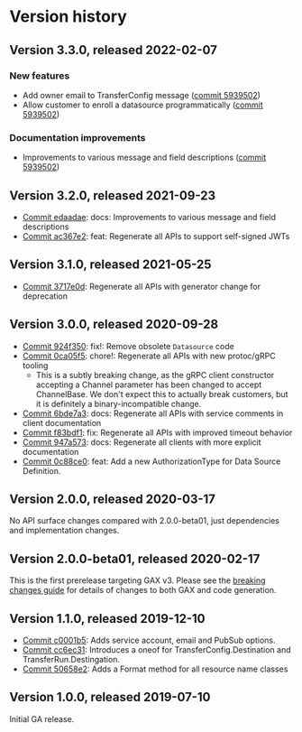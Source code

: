 # Version history

## Version 3.3.0, released 2022-02-07

### New features

- Add owner email to TransferConfig message ([commit 5939502](https://github.com/googleapis/google-cloud-dotnet/commit/593950270001c126abccb139dd1268997996ac10))
- Allow customer to enroll a datasource programmatically ([commit 5939502](https://github.com/googleapis/google-cloud-dotnet/commit/593950270001c126abccb139dd1268997996ac10))

### Documentation improvements

- Improvements to various message and field descriptions ([commit 5939502](https://github.com/googleapis/google-cloud-dotnet/commit/593950270001c126abccb139dd1268997996ac10))

## Version 3.2.0, released 2021-09-23

- [Commit edaadae](https://github.com/googleapis/google-cloud-dotnet/commit/edaadae): docs: Improvements to various message and field descriptions
- [Commit ac367e2](https://github.com/googleapis/google-cloud-dotnet/commit/ac367e2): feat: Regenerate all APIs to support self-signed JWTs

## Version 3.1.0, released 2021-05-25

- [Commit 3717e0d](https://github.com/googleapis/google-cloud-dotnet/commit/3717e0d): Regenerate all APIs with generator change for deprecation

## Version 3.0.0, released 2020-09-28

- [Commit 924f350](https://github.com/googleapis/google-cloud-dotnet/commit/924f350): fix!: Remove obsolete `Datasource` code
- [Commit 0ca05f5](https://github.com/googleapis/google-cloud-dotnet/commit/924f350): chore!: Regenerate all APIs with new protoc/gRPC tooling
  - This is a subtly breaking change, as the gRPC client constructor accepting a Channel parameter has been changed to accept ChannelBase.
    We don't expect this to actually break customers, but it is definitely a binary-incompatible change.
- [Commit 6bde7a3](https://github.com/googleapis/google-cloud-dotnet/commit/6bde7a3): docs: Regenerate all APIs with service comments in client documentation
- [Commit f83bdf1](https://github.com/googleapis/google-cloud-dotnet/commit/f83bdf1): fix: Regenerate all APIs with improved timeout behavior
- [Commit 947a573](https://github.com/googleapis/google-cloud-dotnet/commit/947a573): docs: Regenerate all clients with more explicit documentation
- [Commit 0c88ce0](https://github.com/googleapis/google-cloud-dotnet/commit/0c88ce0): feat: Add a new AuthorizationType for Data Source Definition.

## Version 2.0.0, released 2020-03-17

No API surface changes compared with 2.0.0-beta01, just dependencies
and implementation changes.

## Version 2.0.0-beta01, released 2020-02-17

This is the first prerelease targeting GAX v3. Please see the [breaking changes
guide](https://cloud.google.com/dotnet/docs/reference/help/breaking-gax2)
for details of changes to both GAX and code generation.

## Version 1.1.0, released 2019-12-10

- [Commit c0001b5](https://github.com/googleapis/google-cloud-dotnet/commit/c0001b5): Adds service account, email and PubSub options.
- [Commit cc6ec31](https://github.com/googleapis/google-cloud-dotnet/commit/cc6ec31): Introduces a oneof for TransferConfig.Destination and TransferRun.Destingation.
- [Commit 50658e2](https://github.com/googleapis/google-cloud-dotnet/commit/50658e2): Adds a Format method for all resource name classes

## Version 1.0.0, released 2019-07-10

Initial GA release.
